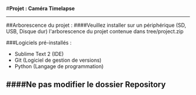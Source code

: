 #**Projet : Caméra Timelapse**

-----------------
##Arborescence du projet :
####Veuillez installer sur un périphérique (SD, USB, Disque dur) l'arborescence du projet contenue dans tree/project.zip

###Logiciels pré-installés :

* Sublime Text 2 (IDE)
* Git (Logiciel de gestion de versions)
* Python (Langage de programmation)

####Ne pas modifier le dossier Repository
-----------------

